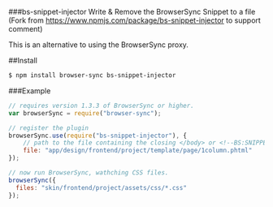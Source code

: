 ###bs-snippet-injector
Write & Remove the BrowserSync Snippet to a file (Fork from https://www.npmjs.com/package/bs-snippet-injector to support <!--BS:SNIPPET--> comment)

This is an alternative to using the BrowserSync proxy.

##Install 

```bash
$ npm install browser-sync bs-snippet-injector
```

###Example

```js
// requires version 1.3.3 of BrowserSync or higher.
var browserSync = require("browser-sync");

// register the plugin
browserSync.use(require("bs-snippet-injector"), {
    // path to the file containing the closing </body> or <!--BS:SNIPPET--> tag
    file: "app/design/frontend/project/template/page/1column.phtml" 
});

// now run BrowserSync, wathching CSS files.
browserSync({
  files: "skin/frontend/project/assets/css/*.css"
});
```
